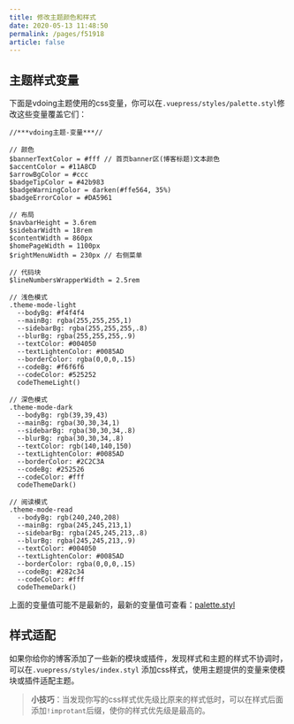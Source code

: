 ```yaml
---
title: 修改主题颜色和样式
date: 2020-05-13 11:48:50
permalink: /pages/f51918
article: false
---
```


## 主题样式变量

下面是vdoing主题使用的css变量，你可以在`.vuepress/styles/palette.styl`修改这些变量覆盖它们：

```stylus
//***vdoing主题-变量***//

// 颜色
$bannerTextColor = #fff // 首页banner区(博客标题)文本颜色
$accentColor = #11A8CD
$arrowBgColor = #ccc
$badgeTipColor = #42b983
$badgeWarningColor = darken(#ffe564, 35%)
$badgeErrorColor = #DA5961

// 布局
$navbarHeight = 3.6rem
$sidebarWidth = 18rem
$contentWidth = 860px
$homePageWidth = 1100px
$rightMenuWidth = 230px // 右侧菜单

// 代码块
$lineNumbersWrapperWidth = 2.5rem

// 浅色模式
.theme-mode-light
  --bodyBg: #f4f4f4
  --mainBg: rgba(255,255,255,1)
  --sidebarBg: rgba(255,255,255,.8)
  --blurBg: rgba(255,255,255,.9)
  --textColor: #004050
  --textLightenColor: #0085AD
  --borderColor: rgba(0,0,0,.15)
  --codeBg: #f6f6f6
  --codeColor: #525252
  codeThemeLight()

// 深色模式
.theme-mode-dark
  --bodyBg: rgb(39,39,43)
  --mainBg: rgba(30,30,34,1)
  --sidebarBg: rgba(30,30,34,.8)
  --blurBg: rgba(30,30,34,.8)
  --textColor: rgb(140,140,150)
  --textLightenColor: #0085AD
  --borderColor: #2C2C3A
  --codeBg: #252526
  --codeColor: #fff
  codeThemeDark()

// 阅读模式
.theme-mode-read
  --bodyBg: rgb(240,240,208)
  --mainBg: rgba(245,245,213,1)
  --sidebarBg: rgba(245,245,213,.8)
  --blurBg: rgba(245,245,213,.9)
  --textColor: #004050
  --textLightenColor: #0085AD
  --borderColor: rgba(0,0,0,.15)
  --codeBg: #282c34
  --codeColor: #fff
  codeThemeDark()
```
上面的变量值可能不是最新的，最新的变量值可查看：[palette.styl](https://github.com/xugaoyi/vuepress-theme-vdoing/blob/master/theme-vdoing/styles/palette.styl)



## 样式适配

如果你给你的博客添加了一些新的模块或插件，发现样式和主题的样式不协调时，可以在`.vuepress/styles/index.styl`
添加css样式，使用主题提供的变量来使模块或插件适配主题。

> **小技巧**：当发现你写的css样式优先级比原来的样式低时，可以在样式后面添加`!improtant`后缀，使你的样式优先级是最高的。

